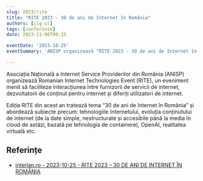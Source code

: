 ```yaml
---
slug: 2023/rite
title: "RITE 2023 - 30 de ani de Internet în România"
authors: [ilg-ul]
tags: [conferinte]
date: 2023-11-06T09:25

eventDate: '2023-10-25'
eventSummary: 'ANISP organizează "RITE 2023 - 30 de ani de Internet în România"'

---
```


Asociația Națională a Internet Service Providerilor din România (ANISP) organizează Romanian Internet Technologies Event (RITE), un eveniment menit să faciliteze interacțiunea între furnizorii de servicii de internet, dezvoltatorii de conținut pentru internet și diferiți utilizatori de internet.

<!-- truncate -->

Ediția RITE din acest an tratează tema “30 de ani de Internet în România” și abordează subiecte precum: tehnologiile Internetului, evoluția conținutului de internet (de la date simple, nestructurate și accesibile până la media în cloud de astăzi, bazată pe tehnologia de containere), OpenAI, realitatea virtuală etc.

## Referințe

- [interlan.ro - 2023-10-25 - RITE 2023 – 30 DE ANI DE INTERNET ÎN ROMÂNIA](https://www.interlan.ro/rite-2023-30-de-ani-de-internet-in-romania/)
